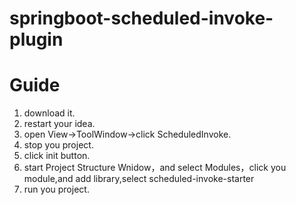 # springboot-scheduled-invoke-plugin

# Guide
1. download it.
2. restart your idea.
3. open View->ToolWindow->click ScheduledInvoke.
4. stop you project.
5. click init button.
6. start Project Structure Wnidow，and select Modules，click you module,and add library,select scheduled-invoke-starter
7. run you project.
